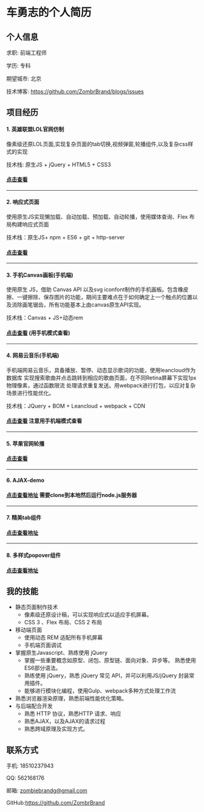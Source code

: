 # 车勇志的个人简历

## 个人信息

求职: 前端工程师

学历: 专科

期望城市: 北京

技术博客: https://github.com/ZombrBrand/blogs/issues



## 项目经历

#### 1. 英雄联盟LOL官网仿制

像素级还原LOL页面,实现复杂页面的tab切换,视频弹窗,轮播组件,以及复杂css样式的实现

技术栈: 原生JS + jQuery + HTML5 + CSS3

#### [点击查看](https://zombrbrand.github.io/lol-demo/lol.html)


<hr/>


#### 2. 响应式页面

使用原生JS实现懒加载、自动加载、预加载、自动轮播，使用媒体查询、Flex 布局构建响应式页面

技术栈：原生JS+ npm + ES6 + git + http-server

#### [点击查看](https://zombrbrand.github.io/simple-demo/index.html)


<hr/>


#### 3. 手机Canvas画板(手机端)

使用原生 JS，借助 Canvas API 以及svg iconfont制作的手机画板。包含橡皮擦、一键擦除、保存图片的功能，期间主要难点在于如何确定上一个触点的位置以及消除画笔锯齿，所有功能基本上由canvas原生API实现。

技术栈：Canvas + JS+动态rem

#### [点击查看](https://zombrbrand.github.io/drawing-board/drawing-board.html) (用手机模式查看)


<hr/>


#### 4. 网易云音乐(手机端)

手机端网易云音乐，具备播放、暂停、动态显示歌词的功能，使用leancloud作为数据库 实现搜索歌曲并点击跳转到相应的歌曲页面，在不同Retina屏幕下实现1px物理像素，通过函数限流 处理请求重复发送。用webpack进行打包，以应对复杂场景进行性能优化。

技术栈：JQuery + BOM  + Leancloud + webpack + CDN

#### [点击查看](https://zombrbrand.github.io/163music-demo/dist/home.html) 注意用手机端模式查看

<hr/>

#### 5. 苹果官网轮播

#### [点击查看](https://zombrbrand.github.io/appleCarousel-demo/Carousel.html)

<hr/>

#### 6. AJAX-demo

#### [点击查看地址](https://zombrbrand.github.io/ajax-demo/ajax-demo.html) 需要clone到本地然后运行node.js服务器


<hr/>


#### 7. 精美tab组件

#### [点击查看地址](https://zombrbrand.github.io/tab-demo1/index.html)


<hr/>


#### 8. 多样式popover组件

#### [点击查看地址](https://zombrbrand.github.io/popover-demo1/index.html)


## 我的技能

- 静态页面制作技术
  - 像素级还原设计稿，可以实现响应式以适应手机屏幕。
  - CSS 3 、Flex 布局、CSS 2 布局
- 移动端页面
  - 使用动态 REM 适配所有手机屏幕
  - 手机端页面调试
- 掌握原生Javascript、熟练使用 jQuery
  - 掌握一些重要概念如原型、闭包、原型链、面向对象、异步等。 熟悉使用ES6部分语法。
  - 熟练使用 jQuery，熟悉 jQuery 常见 API，并可以利用JS/jQuery 封装常用插件。
  - 能够进行模块化编程，使用Gulp、webpack多种方式处理工作流
- 熟悉浏览器渲染原理，熟悉前端性能优化策略。
- 与后端配合开发
  - 熟悉 HTTP 协议，熟悉HTTP 请求、响应
  - 熟悉AJAX，以及AJAX的请求过程
  - 熟悉跨域原理及实现方式。



## 联系方式

手机: 18510237943

QQ: 562168176

邮箱: zombiebrandg@gmail.com

GitHub:https://github.com/ZombrBrand


